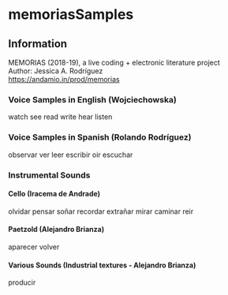 # memoriasSamples

## Information <br/>

MEMORIAS (2018-19), a live coding + electronic literature project <br/>
Author: Jessica A. Rodríguez <br/>
https://andamio.in/prod/memorias <br/>

### Voice Samples in English (Wojciechowska) <br/>
watch see read write hear listen <br/>

### Voice Samples in Spanish (Rolando Rodríguez) <br/>
observar ver leer escribir oir escuchar <br/>

### Instrumental Sounds <br/>
#### Cello (Iracema de Andrade) <br/>
olvidar pensar soñar recordar extrañar mirar caminar reir <br/>

#### Paetzold (Alejandro Brianza) <br/>
aparecer volver

#### Various Sounds (Industrial textures - Alejandro Brianza) <br/>
producir <br/>
